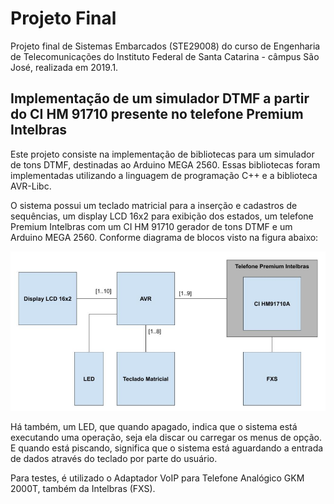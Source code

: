 # Projeto Final

Projeto final de Sistemas Embarcados (STE29008) do curso de Engenharia de Telecomunicações do Instituto Federal de Santa Catarina - câmpus São José, realizada em 2019.1.

## Implementação de um simulador DTMF a partir do CI HM 91710 presente no telefone Premium Intelbras

Este projeto consiste na implementação de bibliotecas para um simulador de tons DTMF, destinadas ao Arduino MEGA 2560. Essas bibliotecas foram implementadas utilizando a linguagem de programação C++ e a biblioteca AVR-Libc.

O sistema possui um teclado matricial para a inserção e cadastros de sequências, um display LCD 16x2 para exibição dos estados, um telefone Premium Intelbras com um CI HM 91710 gerador de tons DTMF e um Arduino MEGA 2560. Conforme diagrama de blocos visto na figura abaixo:

![Diagrama de blocos](https://github.com/yanmartins/STE29008-simulador-DTMF/blob/master/imagens/diagrama_de_blocos.PNG)

Há também, um LED, que quando apagado, indica que o sistema está executando uma operação, seja ela discar ou carregar os menus de opção. E quando está piscando, significa que o sistema está aguardando a entrada de dados através do teclado por parte do usuário.

Para testes, é utilizado o Adaptador VoIP para Telefone Analógico GKM 2000T, também da Intelbras (FXS).
